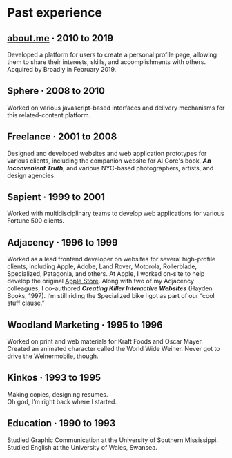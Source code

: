# Past experience

## [**about.me**](https://about.me) · 2010 to 2019

Developed a platform for users to create a personal profile page, allowing them to share their interests, skills, and accomplishments with others. Acquired by Broadly in February 2019.

## **Sphere** · 2008 to 2010

Worked on various javascript-based interfaces and delivery mechanisms for this related-content platform.


## **Freelance** · 2001 to 2008

Designed and developed websites and web application prototypes for various clients, including the companion website for Al Gore's book, <em>**An Inconvenient Truth**</em>, and various NYC-based photographers, artists, and design agencies.


## **Sapient** · 1999 to 2001

Worked with multidisciplinary teams to develop web applications for various Fortune 500 clients.


## **Adjacency** · 1996 to 1999

Worked as a lead frontend developer on websites for several high-profile clients, including Apple, Adobe, Land Rover, Motorola, Rollerblade, Specialized, Patagonia, and others. At Apple, I worked on-site to help develop the original [Apple Store](https://store.apple.com). Along with two of my Adjacency colleagues, I co-authored <em>**Creating Killer Interactive Websites**</em> (Hayden Books, 1997). I’m still riding the Specialized bike I got as part of our “cool stuff clause.”


## **Woodland Marketing** · 1995 to 1996

Worked on print and web materials for Kraft Foods and Oscar Mayer. Created an animated character called the World Wide Weiner. Never got to drive the Weinermobile, though.


## **Kinkos** · 1993 to 1995

Making copies, designing resumes.<br/>Oh god, I’m right back where I started.


## **Education** · 1990 to 1993

Studied Graphic Communication at the University of Southern Mississippi. Studied English at the University of Wales, Swansea.
